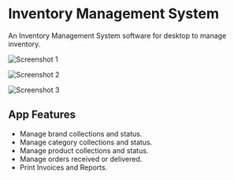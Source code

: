 # Inventory Management System
An Inventory Management System software for desktop to manage inventory.


![Screenshot 1](https://github.com/nixrajput/inventory-management-system/blob/master/Screenshot%20(1).png)

![Screenshot 2](https://github.com/nixrajput/inventory-management-system/blob/master/Screenshot%20(2).png)

![Screenshot 3](https://github.com/nixrajput/inventory-management-system/blob/master/Screenshot%20(3).png)


## App Features

- Manage brand collections and status.
- Manage category collections and status.
- Manage product collections and status.
- Manage orders received or delivered.
- Print Invoices and Reports.
